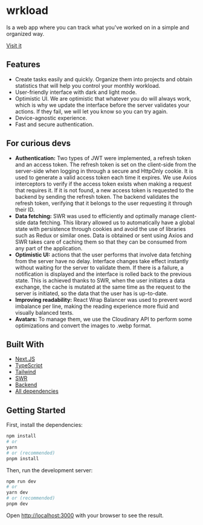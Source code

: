 # wrkload

Is a web app where you can track what you've worked on in a simple and organized way.

[Visit it](https://wrkload.vercel.app/)

## Features
- Create tasks easily and quickly. Organize them into projects and obtain statistics that will help you control your monthly workload.
- User-friendly interface with dark and light mode.
- Optimistic UI. We are optimistic that whatever you do will always work, which is why we update the interface before the server validates your actions. If they fail, we will let you know so you can try again.
- Device-agnostic experience.
- Fast and secure authentication.

## For curious devs
- **Authentication:** Two types of JWT were implemented, a refresh token and an access token. The refresh token is set on the client-side from the server-side when logging in through a secure and HttpOnly cookie. It is used to generate a valid access token each time it expires. We use Axios interceptors to verify if the access token exists when making a request that requires it. If it is not found, a new access token is requested to the backend by sending the refresh token. The backend validates the refresh token, verifying that it belongs to the user requesting it through their ID.
- **Data fetching:** SWR was used to efficiently and optimally manage client-side data fetching. This library allowed us to automatically have a global state with persistence through cookies and avoid the use of libraries such as Redux or similar ones. Data is obtained or sent using Axios and SWR takes care of caching them so that they can be consumed from any part of the application.
- **Optimistic UI:** actions that the user performs that involve data fetching from the server have no delay. Interface changes take effect instantly without waiting for the server to validate them. If there is a failure, a notification is displayed and the interface is rolled back to the previous state. This is achieved thanks to SWR, when the user initiates a data exchange, the cache is mutated at the same time as the request to the server is initiated, so the data that the user has is up-to-date.
- **Improving readability:** React Wrap Balancer was used to prevent word imbalance per line, making the reading experience more fluid and visually balanced texts.
- **Avatars:** To manage them, we use the Cloudinary API to perform some optimizations and convert the images to .webp format.

## Built With

- [Next.JS](https://github.com/vercel/next.js)
- [TypeScript](https://github.com/microsoft/TypeScript)
- [Tailwind](https://github.com/tailwindlabs/tailwindcss)
- [SWR](https://github.com/vercel/swr)
- [Backend](https://github.com/kilimanjjjaro/wrkload-api)
- [All dependencies](https://github.com/kilimanjjjaro/wrkload-frontend/blob/main/package.json)

## Getting Started

First, install the dependencies:

```bash
npm install
# or
yarn
# or (recommended)
pnpm install
```

Then, run the development server:

```bash
npm run dev
# or
yarn dev
# or (recommended)
pnpm dev
```

Open [http://localhost:3000](http://localhost:3000) with your browser to see the result.
